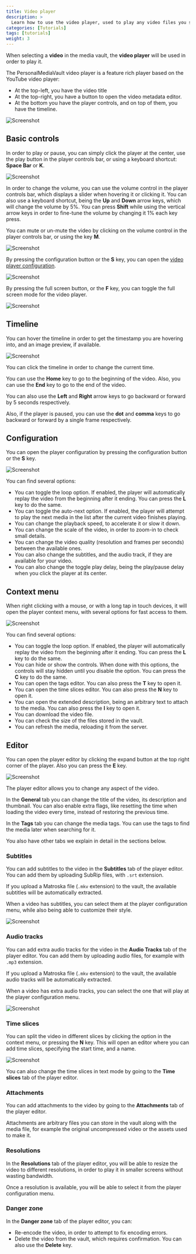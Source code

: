 ```yaml
---
title: Video player
description: >
  Learn how to use the video player, used to play any video files you store in the vault.
categories: [Tutorials]
tags: [tutorials]
weight: 3
---
```


When selecting a **video** in the media vault, the **video player** will be used in order to play it.

The PersonalMediaVault video player is a feature rich player based on the YouTube video player:

 - At the top-left, you have the video title
 - At the top-right, you have a button to open the video metadata editor.
 - At the bottom you have the player controls, and on top of them, you have the timeline. 

![Screenshot](/images/en/video-player.jpg)

## Basic controls

In order to play or pause, you can simply click the player at the center, use the play button in the player controls bar, or using a keyboard shortcut: **Space Bar** or **K**.

![Screenshot](/images/en/video-player-play.jpg)

In order to change the volume, you can use the volume control in the player controls bar, which displays a slider when hovering it or clicking it. You can also use a keyboard shortcut, being the **Up** and **Down** arrow keys, which will change the volume by 5%. You can press **Shift** while using the vertical arrow keys in order to fine-tune the volume by changing it 1% each key press.

You can mute or un-mute the video by clicking on the volume control in the player controls bar, or using the key **M**.

![Screenshot](/images/en/video-player-volume.jpg)

By pressing the configuration button or the **S** key, you can open the [video player configuration](#configuration).

![Screenshot](/images/en/video-player-config-btn.jpg)

By pressing the full screen button, or the **F** key, you can toggle the full screen mode for the video player.

![Screenshot](/images/en/video-player-full-screen.jpg)

## Timeline

You can hover the timeline in order to get the timestamp you are hovering into, and an image preview, if available.

![Screenshot](/images/en/video-player-timeline.jpg)

You can click the timeline in order to change the current time.

You can use the **Home** key to go to the beginning of the video. Also, you can use the **End** key to go to the end of the video.

You can also use the **Left** and **Right** arrow keys to go backward or forward by 5 seconds respectively.

Also, if the player is paused, you can use the **dot** and **comma** keys to go backward or forward by a single frame respectively.

## Configuration

You can open the player configuration by pressing the configuration button or the **S** key.

![Screenshot](/images/en/video-player-config.jpg)

You can find several options:

 - You can toggle the loop option. If enabled, the player will automatically replay the video from the beginning after it ending. You can press the **L** key to do the same.
 - You can toggle the auto-next option. If enabled, the player will attempt to play the next media in the list after the current video finishes playing.
 - You can change the playback speed, to accelerate it or slow it down.
 - You can change the scale of the video, in order to zoom-in to check small details.
 - You can change the video quality (resolution and frames per seconds) between the available ones.
 - You can also change the subtitles, and the audio track, if they are available for your video.
 - You can also change the toggle play delay, being the play/pause delay when you click the player at its center.

## Context menu

When right clicking with a mouse, or with a long tap in touch devices, it will open the player context menu, with several options for fast access to them.

![Screenshot](/images/en/video-player-context-menu.jpg)

You can find several options:

 - You can toggle the loop option. If enabled, the player will automatically replay the video from the beginning after it ending. You can press the **L** key to do the same.
 - You can hide or show the controls. When done with this options, the controls will stay hidden until you disable the option. You can press the **C** key to do the same.
 - You can open the tags editor. You can also press the **T** key to open it.
 - You can open the time slices editor. You can also press the **N** key to open it.
 - You can open the extended description, being an arbitrary text to attach to the media. You can also press the **I** key to open it.
 - You can download the video file.
 - You can check the size of the files stored in the vault.
 - You can refresh the media, reloading it from the server.

## Editor

You can open the player editor by clicking the expand button at the top right corner of the player. Also you can press the **E** key.

![Screenshot](/images/en/video-player-editor.jpg)

The player editor allows you to change any aspect of the video.

In the **General** tab you can change the title of the video, its description and thumbnail. You can also enable extra flags, like resetting the time when loading the video every time, instead of restoring the previous time.

In the **Tags** tab you can change the media tags. You can use the tags to find the media later when searching for it.

You also have other tabs we explain in detail in the sections below.

### Subtitles

You can add subtitles to the video in the **Subtitles** tab of the player editor. You can add them by uploading SubRip files, with `.srt` extension.

If you upload a Matroska file (`.mkv` extension) to the vault, the available subtitles will be automatically extracted.

When a video has subtitles, you can select them at the player configuration menu, while also being able to customize their style.

![Screenshot](/images/en/video-player-subtitles.jpg)

### Audio tracks

You can add extra audio tracks for the video in the **Audio Tracks** tab of the player editor. You can add them by uploading audio files, for example with `.mp3` extension.

If you upload a Matroska file (`.mkv` extension) to the vault, the available audio tracks will be automatically extracted.

When a video has extra audio tracks, you can select the one that will play at the player configuration menu.

![Screenshot](/images/en/video-player-audios.jpg)

### Time slices

You can split the video in different slices by clicking the option in the context menu, or pressing the **N** key. This will open an editor where you can add time slices, specifying the start time, and a name.

![Screenshot](/images/en/video-player-time-slices.jpg)

You can also change the time slices in text mode by going to the  **Time slices** tab of the player editor.

### Attachments

You can add attachments to the video by going to the **Attachments** tab of the player editor.

Attachments are arbitrary files you can store in the vault along with the media file, for example the original uncompressed video or the assets used to make it.

### Resolutions

In the **Resolutions** tab of the player editor, you will be able to resize the video to different resolutions, in order to play it in smaller screens without wasting bandwidth.

Once a resolution is available, you will be able to select it from the player configuration menu.

### Danger zone

In the **Danger zone** tab of the player editor, you can:

 - Re-encode the video, in order to attempt to fix encoding errors.
 - Delete the video from the vault, which requires confirmation. You can also use the **Delete** key.

